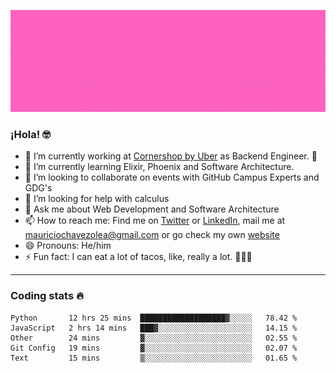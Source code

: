 ![Banner](banner.gif)

### ¡Hola! 🤓

- 🔭 I’m currently working at [Cornershop by Uber](https://cornershopapp.com) as Backend Engineer. 🥑
- 🌱 I’m currently learning Elixir, Phoenix and Software Architecture.
- 👯 I’m looking to collaborate on events with GitHub Campus Experts and GDG's
- 🤔 I’m looking for help with calculus
- 💬 Ask me about Web Development and Software Architecture
- 📫 How to reach me: Find me on [Twitter](https://twitter.com/ultr4nerd) or [LinkedIn](https://www.linkedin.com/in/mauricio-chávez-olea-4b46b7147/), mail me at [mauriciochavezolea@gmail.com](mailto:mauriciochavezolea@gmail.com) or go check my own [website](mauriciochavez.surge.sh)
- 😄 Pronouns: He/him
- ⚡ Fun fact: I can eat a lot of tacos, like, really a lot. 🌮🌮🌮

---

### Coding stats 🔥

<!--START_SECTION:waka-->
```text
Python       12 hrs 25 mins  ███████████████████▓░░░░░   78.42 % 
JavaScript   2 hrs 14 mins   ███▓░░░░░░░░░░░░░░░░░░░░░   14.15 % 
Other        24 mins         ▓░░░░░░░░░░░░░░░░░░░░░░░░   02.55 % 
Git Config   19 mins         ▓░░░░░░░░░░░░░░░░░░░░░░░░   02.07 % 
Text         15 mins         ▒░░░░░░░░░░░░░░░░░░░░░░░░   01.65 % 
```
<!--END_SECTION:waka-->
